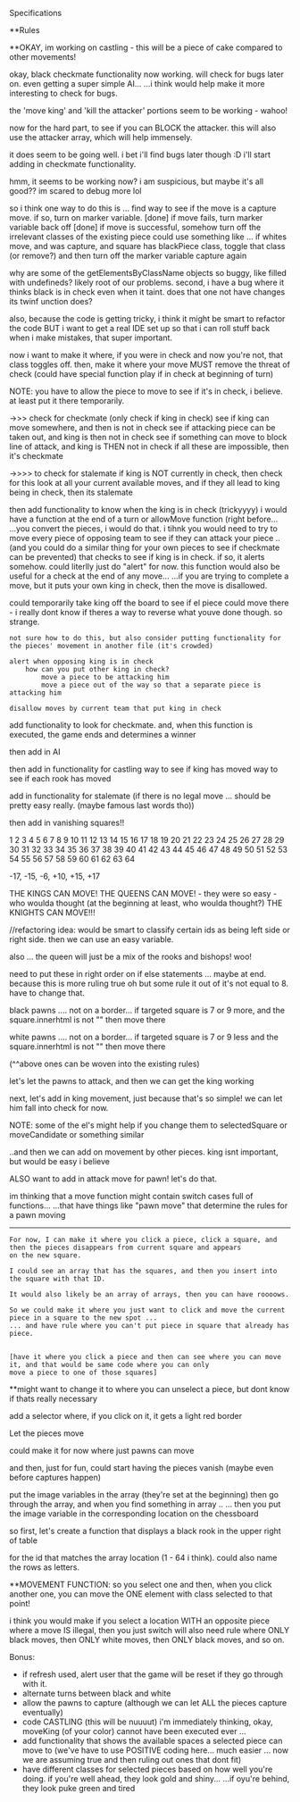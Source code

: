 Specifications

**Rules

**OKAY, im working on castling - this will be a piece of cake compared to other movements!

okay, black checkmate functionality now working. will check for bugs later on. even getting a super simple AI...
...i think would help make it more interesting to check for bugs.



the 'move king' and 'kill the attacker' portions seem to be working - wahoo!

now for the hard part, to see if you can BLOCK the attacker. this will also use the attacker array, which will help immensely.



it does seem to be going well. i bet i'll find bugs later though :D
i'll start adding in checkmate functionality.

hmm, it seems to be working now? i am suspicious, but maybe it's all good?? im scared to debug more lol

so i think one way to do this is ... find way to see if the move is a capture move. if so, turn on marker variable. [done]
if move fails, turn marker variable back off [done]
if move is successful, somehow turn off the irrelevant classes of the existing piece
    could use something like ... if whites move, and was capture, and square has blackPiece class, toggle that class (or remove?)
and then turn off the marker variable capture again

why are some of the getElementsByClassName objects so buggy, like filled with undefineds? likely root of our problems.
second, i have a bug where it thinks black is in check even when it taint. does that one not have changes its twinf unction does?

also, because the code is getting tricky, i think it might be smart to refactor the code
BUT i want to get a real IDE set up so that i can roll stuff back when i make mistakes, that super important.


now i want to make it where, if you were in check and now you're not, that class toggles off.
then, make it where your move MUST remove the threat of check (could have special function play if in check at beginning of turn)


NOTE: you have to allow the piece to move to see if it's in check, i believe. at least put it there temporarily.


->>> check for checkmate (only check if king in check)
see if king can move somewhere, and then is not in check
see if attacking piece can be taken out, and king is then not in check
see if something can move to block line of attack, and king is THEN not in check
if all these are impossible, then it's checkmate

->>>> to check for stalemate
if king is NOT currently in check, then check for this
look at all your current available moves, and if they all lead to king being in check, then its stalemate



then add functionality to know when the king is in check (trickyyyy)
i would have a function at the end of a turn or allowMove function (right before...
...you convert the pieces, i would do that.
i tihnk you would need to try to move every piece of opposing team to see if they can attack your piece ..
(and you could do a similar thing for your own pieces to see if checkmate can be prevented) that checks to see if king is in check.
if so, it alerts somehow. could literlly just do "alert" for now.
    this function would also be useful for a check at the end of any move...
    ...if you are trying to complete a move, but it puts your own king in check, then the move is disallowed.

could temporarily take king off the board to see if el piece could move there - i really dont know if theres a way to reverse
what youve done though. so strange.

    not sure how to do this, but also consider putting functionality for the pieces' movement in another file (it's crowded)

    alert when opposing king is in check
        how can you put other king in check?
            move a piece to be attacking him
            move a piece out of the way so that a separate piece is attacking him

    disallow moves by current team that put king in check

add functionality to look for checkmate. and, when this function is executed, the game ends and determines a winner

then add in AI

then add in functionality for castling
    way to see if king has moved
    way to see if each rook has moved

add in functionality for stalemate (if there is no legal move ... should be pretty easy really. (maybe famous last words tho))

then add in vanishing squares!!

1  2  3  4  5  6  7   8
9  10 11 12 13 14 15 16
17 18 19 20 21 22 23 24
25 26 27 28 29 30 31 32
33 34 35 36 37 38 39 40
41 42 43 44 45 46 47 48
49 50 51 52 53 54 55 56
57 58 59 60 61 62 63 64

-17, -15, -6, +10, +15, +17

THE KINGS CAN MOVE!
THE QUEENS CAN MOVE! - they were so easy - who woulda thought (at the beginning at least, who woulda thought?)
THE KNIGHTS CAN MOVE!!!


//refactoring idea: would be smart to classify certain ids as being left side or right side. then we can use an easy variable.



also ... the queen will just be a mix of the rooks and bishops! woo!


need to put these in right order on if else statements ... maybe at end. because this is more ruling true
oh but some rule it out of it's not equal to 8. have to change that.

black pawns ....
not on a border...
if targeted square is 7 or 9 more, and the square.innerhtml is not ""
then move there

white pawns ....
not on a border...
if targeted square is 7 or 9 less and the square.innerhtml is not ""
then move there

(^^above ones can be woven into the existing rules)



let's let the pawns to attack, and then we can get the king working



next, let's add in king movement, just because that's so simple! we can let him fall into check for now.

NOTE: some of the el's might help if you change them to selectedSquare or moveCandidate or something similar

..and then we can add on movement by other pieces. king isnt important, but would be easy i believe


ALSO want to add in attack move for pawn! let's do that.


im thinking that a move function might contain switch cases full of functions...
...that have things like "pawn move" that determine the rules for a pawn moving



  ------

    For now, I can make it where you click a piece, click a square, and then the pieces disappears from current square and appears
    on the new square.

    I could see an array that has the squares, and then you insert into the square with that ID.

    It would also likely be an array of arrays, then you can have roooows.

    So we could make it where you just want to click and move the current piece in a square to the new spot ...
    ... and have rule where you can't put piece in square that already has piece.


    [have it where you click a piece and then can see where you can move it, and that would be same code where you can only
    move a piece to one of those squares]

**might want to change it to where you can unselect a piece, but dont know if thats really necessary

add a selector where, if you click on it, it gets a light red border

Let the pieces move

could make it for now where just pawns can move

and then, just for fun, could start having the pieces vanish (maybe even before captures happen)




  put the image variables in the array (they're set at the beginning)
  then go through the array, and when you find something in array ..
    ... then you put the image variable in the corresponding location on the chessboard

  so first, let's create a function that displays a black rook in the upper right of table

  for the id that matches the array location (1 - 64 i think). could also name the rows as letters.


  **MOVEMENT FUNCTION:
  so you select one and then, when you click another one, you can move the ONE element with class selected to that point!

  i think you would make if you select a location WITH an opposite piece where a move IS illegal, then you just switch
  will also need rule where ONLY black moves, then ONLY white moves, then ONLY black moves, and so on.

Bonus:
- if refresh used, alert user that the game will be reset if they go through with it.
- alternate turns between black and white
- allow the pawns to capture (although we can let ALL the pieces capture eventually)
- code CASTLING (this will be nuuuut) i'm immediately thinking, okay, moveKing (of your color) cannot have been executed ever ...
- add functionality that shows the available spaces a selected piece can move to (we've have to use POSITIVE coding here...
much easier ... now we are assuming true and then ruling out ones that dont fit)
- have different classes for selected pieces based on how well you're doing. if you're well ahead, they look gold and shiny...
...if oyu're behind, they look puke green and tired
